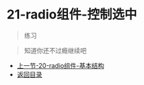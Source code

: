 # 21-radio组件-控制选中

> 练习

> 知道你还不过瘾继续吧       

* [上一节-20-radio组件-基本结构](../20-radio组件-基本结构/radio组件-基本结构.md)
* [返回目录](../../README.md)